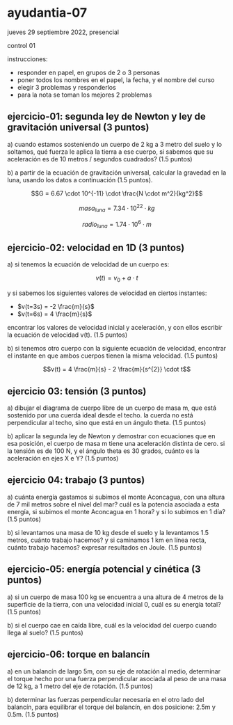 # ayudantia-07

jueves 29 septiembre 2022, presencial

control 01

instrucciones:

- responder en papel, en grupos de 2 o 3 personas
- poner todos los nombres en el papel, la fecha, y el nombre del curso
- elegir 3 problemas y responderlos
- para la nota se toman los mejores 2 problemas

## ejercicio-01: segunda ley de Newton y ley de gravitación universal (3 puntos)

a) cuando estamos sosteniendo un cuerpo de 2 kg a 3 metro del suelo y lo soltamos, qué fuerza le aplica la tierra a ese cuerpo, si sabemos que su aceleración es de 10 metros / segundos cuadrados? (1.5 puntos)

b) a partir de la ecuación de gravitación universal, calcular la gravedad en la luna, usando los datos a continuación (1.5 puntos).

$$G = 6.67 \cdot 10^{-11} \cdot \frac{N \cdot m^2}{kg^2}$$

$$masa_{luna} = 7.34 \cdot 10^22 \cdot kg$$

$$radio_{luna} = 1.74 \cdot 10^6 \cdot m$$

## ejercicio-02: velocidad en 1D (3 puntos)

a) si tenemos la ecuación de velocidad de un cuerpo es:

$$v(t) = v_{0} + a \cdot t$$

y si sabemos los siguientes valores de velocidad en ciertos instantes:

- $v(t=3s) = -2 \frac{m}{s}$
- $v(t=6s) = 4 \frac{m}{s}$

encontrar los valores de velocidad inicial y aceleración, y con ellos escribir la ecuación de velocidad v(t). (1.5 puntos)

b) si tenemos otro cuerpo con la siguiente ecuación de velocidad, encontrar el instante en que ambos cuerpos tienen la misma velocidad. (1.5 puntos)

$$v(t) = 4 \frac{m}{s} - 2 \frac{m}{s^{2}} \cdot t$$

## ejercicio 03: tensión (3 puntos)

a) dibujar el diagrama de cuerpo libre de un cuerpo de masa m, que está sostenido por una cuerda ideal desde el techo. la cuerda no está perpendicular al techo, sino que está en un ángulo theta. (1.5 puntos)

b) aplicar la segunda ley de Newton y demostrar con ecuaciones que en esa posición, el cuerpo de masa m tiene una aceleración distinta de cero. si la tensión es de 100 N, y el ángulo theta es 30 grados, cuánto es la aceleración en ejes X e Y? (1.5 puntos)

## ejercicio 04: trabajo (3 puntos)

a) cuánta energía gastamos si subimos el monte Aconcagua, con una altura de 7 mil metros sobre el nivel del mar? cuál es la potencia asociada a esta energía, si subimos el monte Aconcagua en 1 hora? y si lo subimos en 1 día? (1.5 puntos)

b) si levantamos una masa de 10 kg desde el suelo y la levantamos 1.5 metros, cuánto trabajo hacemos? y si caminamos 1 km en línea recta, cuánto trabajo hacemos? expresar resultados en Joule. (1.5 puntos)

## ejercicio-05: energía potencial y cinética (3 puntos)

a) si un cuerpo de masa 100 kg se encuentra a una altura de 4 metros de la superficie de la tierra, con una velocidad inicial 0, cuál es su energía total? (1.5 puntos)

b) si el cuerpo cae en caída libre, cuál es la velocidad del cuerpo cuando llega al suelo? (1.5 puntos)

## ejercicio-06: torque en balancín

a) en un balancín de largo 5m, con su eje de rotación al medio, determinar el torque hecho por una fuerza perpendicular asociada al peso de una masa de 12 kg, a 1 metro del eje de rotación. (1.5 puntos)

b) determinar las fuerzas perpendicular necesaria en el otro lado del balancín, para equilibrar el torque del balancín, en dos posicione: 2.5m y 0.5m. (1.5 puntos)
